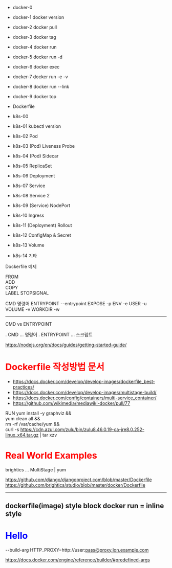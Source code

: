 * docker-0
* docker-1 docker version
* docker-2 docker pull
* docker-3 docker tag
* docker-4 docker run
* docker-5 docker run -d
* docker-6 docker exec
* docker-7 docker run -e -v
* docker-8 docker run --link
* docker-9 docker top

* Dockerfile

* k8s-00
* k8s-01 kubectl version
* k8s-02 Pod
* k8s-03 (Pod) Liveness Probe
* k8s-04 (Pod) Sidecar
* k8s-05 ReplicaSet
* k8s-06 Deployment
* k8s-07 Service
* k8s-08 Service 2
* k8s-09 (Service) NodePort
* k8s-10 Ingress
* k8s-11 (Deployment) Rollout
* k8s-12 ConfigMap & Secret
* k8s-13 Volume
* k8s-14 기타



Dockerfile 예제


FROM           
ADD    
COPY   
LABEL
STOPSIGNAL

CMD          명령어
ENTRYPOINT   --entrypoint
EXPOSE       -p
ENV          -e
USER         -u
VOLUME       -v
WORKDIR      -w

----
CMD vs ENTRYPOINT

. CMD ... 명령어 
. ENTRYPOINT ... 스크립트

https://nodejs.org/en/docs/guides/getting-started-guide/


# Dockerfile 작성방법 문서

* https://docs.docker.com/develop/develop-images/dockerfile_best-practices/
* https://docs.docker.com/develop/develop-images/multistage-build/
* https://docs.docker.com/config/containers/multi-service_container/
* https://github.com/wikimedia/mediawiki-docker/pull/77

RUN yum install -y graphviz && \
    yum clean all && \
    rm -rf /var/cache/yum && \
    curl -s https://cdn.azul.com/zulu/bin/zulu8.46.0.19-ca-jre8.0.252-linux_x64.tar.gz | tar xzv

# Real World Examples 

brightics ... MultiStage | yum 

https://github.com/django/djangoproject.com/blob/master/Dockerfile
https://github.com/brightics/studio/blob/master/docker/Dockerfile


----
dockerfile(image) style block <style>h1 {color:red}</style>
docker run = inline style <h1 style='color:blue'>Hello</h1>
----

--build-arg HTTP_PROXY=http://user:pass@proxy.lon.example.com

https://docs.docker.com/engine/reference/builder/#predefined-args

